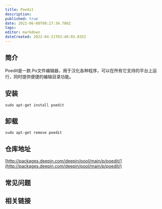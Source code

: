 ```yaml
---
title: Poedit
description: 
published: true
date: 2022-06-08T08:27:34.786Z
tags: 
editor: markdown
dateCreated: 2022-04-21T03:40:03.035Z
---
```


## 简介

Poedit是一款.Po文件编辑器，用于汉化各种程序，可以在所有它支持的平台上运行，同时提供便捷的编辑目录功能。

## 安装

`sudo apt-get install poedit`

## 卸载

`sudo apt-get remove poedit`

## 仓库地址

[http://packages.deepin.com/deepin/pool/main/p/poedit/](http://packages.deepin.com/deepin/pool/main/p/poedit/)

## 常见问题

## 相关链接
